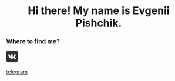 <h1 align="center">Hi there! My name is Evgenii Pishchik. </h1>

### Where to find me?
[![vk](https://github.com/Pe4enIks/Pe4eniks/blob/main/images/vk_icon.png)](https://vk.com/pe4eniks)

[telegram](https://t.me/Evgenii_Pishchik)


